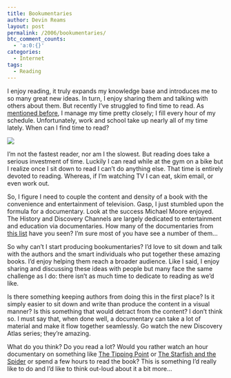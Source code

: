 ```yaml
---
title: Bookumentaries
author: Devin Reams
layout: post
permalink: /2006/bookumentaries/
btc_comment_counts:
  - 'a:0:{}'
categories:
  - Internet
tags:
  - Reading
---
```

I enjoy reading, it truly expands my knowledge base and introduces me to so many great new ideas. In turn, I enjoy sharing them and talking with others about them. But recently I&#8217;ve struggled to find time to read. As [mentioned before][1], I manage my time pretty closely; I fill every hour of my schedule. Unfortunately, work and school take up nearly all of my time lately. When can I find time to read?

<img src="https://devin.reams.me/wp-content/uploads/2006/11/books.jpg" align="center" />

<!--more-->

I&#8217;m not the fastest reader, nor am I the slowest. But reading does take a serious investment of time. Luckily I can read while at the gym on a bike but I realize once I sit down to read I can&#8217;t do anything else. That time is entirely devoted to reading. Whereas, if I&#8217;m watching TV I can eat, skim email, or even work out.

So, I figure I need to couple the content and density of a book with the convenience and entertainment of television. Gasp, I just stumbled upon the formula for a documentary. Look at the success Michael Moore enjoyed. The History and Discovery Channels are largely dedicated to entertainment and education via documentaries. How many of the documentaries from [this list][2] have you seen? I&#8217;m sure most of you have see a number of them&#8230;

So why can&#8217;t I start producing bookumentaries? I&#8217;d love to sit down and talk with the authors and the smart individuals who put together these amazing books. I&#8217;d enjoy helping them reach a broader audience. Like I said, I enjoy sharing and discussing these ideas with people but many face the same challenge as I do: there isn&#8217;t as much time to dedicate to reading as we&#8217;d like.

Is there something keeping authors from doing this in the first place? Is it simply easier to sit down and write than produce the content in a visual manner? Is this something that would detract from the content? I don&#8217;t think so. I must say that, when done well, a documentary can take a lot of material and make it flow together seamlessly. Go watch the new Discovery Atlas series; they&#8217;re amazing.

What do you think? Do you read a lot? Would you rather watch an hour documentary on something like [The Tipping Point][3] or [The Starfish and the Spider][4] or spend a few hours to read the book? This is something I&#8217;d really like to do and I&#8217;d like to think out-loud about it a bit more&#8230;

 [1]: https://devin.reams.me/2006/time-management/
 [2]: http://www.boxofficemojo.com/genres/chart/?id=documentary.htm
 [3]: http://www.amazon.com/Tipping-Point-Little-Things-Difference/dp/0316346624
 [4]: http://www.amazon.com/Starfish-Spider-Unstoppable-Leaderless-Organizations/dp/1591841437